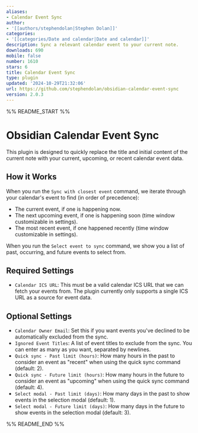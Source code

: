 ```yaml
---
aliases:
- Calendar Event Sync
author:
- '[[authors/stephendolan|Stephen Dolan]]'
categories:
- '[[categories/Date and calendar|Date and calendar]]'
description: Sync a relevant calendar event to your current note.
downloads: 690
mobile: false
number: 1610
stars: 6
title: Calendar Event Sync
type: plugin
updated: '2024-10-29T21:32:06'
url: https://github.com/stephendolan/obsidian-calendar-event-sync
version: 2.0.3
---
```


%% README_START %%

# Obsidian Calendar Event Sync

This plugin is designed to quickly replace the title and initial content of the current note with your current, upcoming, or recent calendar event data.

## How it Works

When you run the `Sync with closest event` command, we iterate through your calendar's event to find (in order of precedence):

-   The current event, if one is happening now.
-   The next upcoming event, if one is happening soon (time window customizable in settings).
-   The most recent event, if one happened recently (time window customizable in settings).

When you run the `Select event to sync` command, we show you a list of past, occurring, and future events to select from.

## Required Settings

-   `Calendar ICS URL`: This must be a valid calendar ICS URL that we can fetch your events from. The plugin currently only supports a single ICS URL as a source for event data.

## Optional Settings

-   `Calendar Owner Email`: Set this if you want events you've declined to be automatically excluded from the sync.
-   `Ignored Event Titles`: A list of event titles to exclude from the sync. You can enter as many as you want, separated by newlines.
-   `Quick sync - Past limit (hours)`: How many hours in the past to consider an event as "recent" when using the quick sync command (default: 2).
-   `Quick sync - Future limit (hours)`: How many hours in the future to consider an event as "upcoming" when using the quick sync command (default: 4).
-   `Select modal - Past limit (days)`: How many days in the past to show events in the selection modal (default: 1).
-   `Select modal - Future limit (days)`: How many days in the future to show events in the selection modal (default: 3).


%% README_END %%
